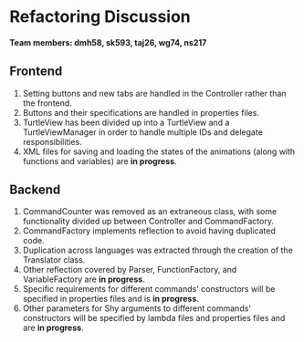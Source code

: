 # Refactoring Discussion
#### Team members: dmh58, sk593, taj26, wg74, ns217

## Frontend
 1. Setting buttons and new tabs are handled in the Controller rather than the frontend.
 2. Buttons and their specifications are handled in properties files.
 3. TurtleView has been divided up into a TurtleView and a TurtleViewManager in order to handle multiple IDs and delegate responsibilities. 
 4. XML files for saving and loading the states of the animations (along with functions and variables) are **in progress**.

## Backend
 1. CommandCounter was removed as an extraneous class, with some functionality divided up between Controller and CommandFactory.
 2. CommandFactory implements reflection to avoid having duplicated code.
 3. Duplication across languages was extracted through the creation of the Translator class.
 4. Other reflection covered by Parser, FunctionFactory, and VariableFactory are **in progress**.
 5. Specific requirements for different commands' constructors will be specified in properties files and is **in progress**.
 6. Other parameters for Shy arguments to different commands' constructors will be specified by lambda files and properties files and are **in progress**.
